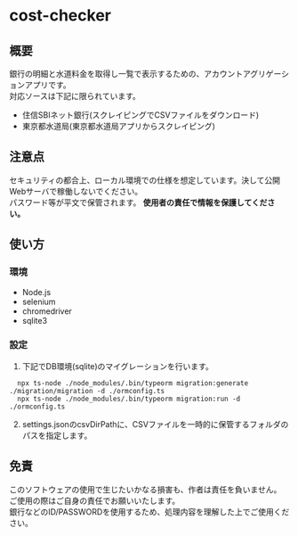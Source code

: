 # cost-checker

## 概要
銀行の明細と水道料金を取得し一覧で表示するための、アカウントアグリゲーションアプリです。  
対応ソースは下記に限られています。  
* 住信SBIネット銀行(スクレイピングでCSVファイルをダウンロード)
* 東京都水道局(東京都水道局アプリからスクレイピング)

## 注意点
セキュリティの都合上、ローカル環境での仕様を想定しています。決して公開Webサーバで稼働しないでください。  
パスワード等が平文で保管されます。 **使用者の責任で情報を保護してください。**

## 使い方
### 環境
* Node.js
* selenium
* chromedriver
* sqlite3

### 設定
1. 下記でDB環境(sqlite)のマイグレーションを行います。
```
  npx ts-node ./node_modules/.bin/typeorm migration:generate ./migration/migration -d ./ormconfig.ts
  npx ts-node ./node_modules/.bin/typeorm migration:run -d ./ormconfig.ts
```
2. settings.jsonのcsvDirPathに、CSVファイルを一時的に保管するフォルダのパスを指定します。

## 免責
このソフトウェアの使用で生じたいかなる損害も、作者は責任を負いません。  
ご使用の際はご自身の責任でお願いいたします。  
銀行などのID/PASSWORDを使用するため、処理内容を理解した上でご使用ください。
